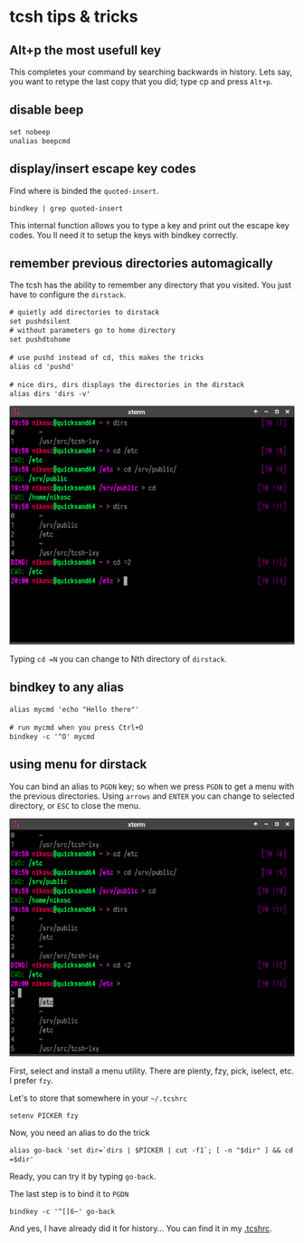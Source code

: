 # tcsh tips & tricks


## Alt+p the most usefull key

This completes your command by searching backwards in history. Lets say, you want to retype the last copy that you did; type cp and press `Alt+p`.

## disable beep

```
set nobeep
unalias beepcmd
```

## display/insert escape key codes

Find where is binded the `quoted-insert`.
```
bindkey | grep quoted-insert
```
This internal function allows you to type a key and print out the escape key codes. You ll need it to setup the keys with bindkey correctly.


## remember previous directories automagically

The tcsh has the ability to remember any directory that you visited.
You just have to configure the `dirstack`.

```
# quietly add directories to dirstack
set pushdsilent
# without parameters go to home directory
set pushdtohome

# use pushd instead of cd, this makes the tricks
alias cd 'pushd'

# nice dirs, dirs displays the directories in the dirstack
alias dirs 'dirs -v'
```
![pushd example](https://github.com/nereusx/tcsh-lxy/blob/master/pics/tt-pushd.png "PUSHD Example")

Typing `cd =N` you can change to Nth directory of `dirstack`.


## bindkey to any alias

```
alias mycmd 'echo "Hello there"'

# run mycmd when you press Ctrl+O
bindkey -c '^O' mycmd
```


## using menu for dirstack

You can bind an alias to `PGDN` key; so when we press `PGDN` to get a menu with the previous directories. Using `arrows` and `ENTER` you can change to selected directory, or `ESC` to close the menu.

![pgdn example](https://github.com/nereusx/tcsh-lxy/blob/master/pics/tt-pgdn.png "dirs tui example")

First, select and install a menu utility. There are plenty, fzy, pick, iselect, etc. I prefer `fzy`.

Let's to store that somewhere in your `~/.tcshrc`
```
setenv PICKER fzy
```
Now, you need an alias to do the trick
```
alias go-back 'set dir=`dirs | $PICKER | cut -f1`; [ -n "$dir" ] && cd =$dir'
```
Ready, you can try it by typing `go-back`.

The last step is to bind it to `PGDN`
```
bindkey -c '^[[6~' go-back
```


And yes, I have already did it for history... You can find it in my [.tcshrc](https://github.com/nereusx/dotfiles/blob/master/.tcshrc).

